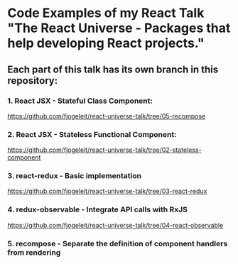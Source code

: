 # Code Examples of my React Talk "The React Universe - Packages that help developing React projects."

## Each part of this talk has its own branch in this repository:

### 1. React JSX - Stateful Class Component:

https://github.com/fjogeleit/react-universe-talk/tree/05-recompose

### 2. React JSX - Stateless Functional Component:

https://github.com/fjogeleit/react-universe-talk/tree/02-stateless-component

### 3. react-redux - Basic implementation

https://github.com/fjogeleit/react-universe-talk/tree/03-react-redux

### 4. redux-observable - Integrate API calls with RxJS

https://github.com/fjogeleit/react-universe-talk/tree/04-react-observable

### 5. recompose - Separate the definition of component handlers from rendering